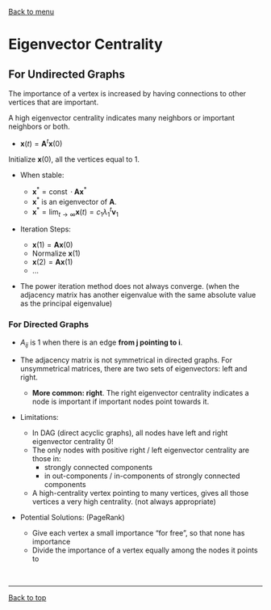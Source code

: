[Back to menu](/README.md)

<h1 id = "3">Eigenvector Centrality</h1>

## For Undirected Graphs

The importance of a vertex is increased by having connections to other vertices that are important. 

A high eigenvector centrality indicates many neighbors or important neighbors or both. 

- $\mathbf{x}(t)=\mathbf{A}^{t} \mathbf{x}(0)$

Initialize $\mathbf{x}(0)$, all the vertices equal to 1. 

- When stable: 
    - $\mathbf{x}^{*}=\operatorname{const} \cdot \mathbf{A} \mathbf{x}^{*}$
    - $\mathbf{x}^{*}$ is an eigenvector of $\mathbf{A}$. 
    - $\mathbf{x}^{*}=\lim _{t \rightarrow \infty} \mathbf{x}(t)=c_{1} \lambda_{1}^{t} \mathbf{v}_{1}$

- Iteration Steps: 
    - $\mathbf{x}(1)=\mathbf{A} \mathbf{x}(0)$
    - Normalize $\mathbf{x}(1)$
    - $\mathbf{x}(2)=\mathbf{A} \mathbf{x}(1)$
    - ...

- The power iteration method does not always converge. (when the adjacency matrix has another eigenvalue with the same absolute value as the principal eigenvalue)

### For Directed Graphs

- $A_{ij}$ is 1 when there is an edge **from j pointing to i**. 

- The adjacency matrix is not symmetrical in directed graphs. For unsymmetrical matrices, there are two sets of eigenvectors: left and right. 
    - **More common: right**. The right eigenvector centrality indicates a node is important if important nodes point towards it. 

- Limitations: 
    - In DAG (direct acyclic graphs), all nodes have left and right eigenvector centrality 0!
    - The only nodes with positive right / left eigenvector centrality are those in:
        - strongly connected components
        - in out-components / in-components of strongly connected components
    - A high-centrality vertex pointing to many vertices, gives all those vertices a very high centrality. (not always appropriate)

- Potential Solutions: (PageRank)
    - Give each vertex a small importance “for free”, so that none has importance
    - Divide the importance of a vertex equally among the nodes it points to

&nbsp;

---

[Back to top](#3)